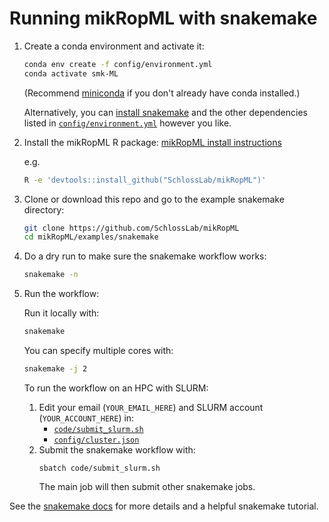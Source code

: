 # Running mikRopML with snakemake

1. Create a conda environment and activate it:
    ```sh
    conda env create -f config/environment.yml
    conda activate smk-ML
    ```
    (Recommend [miniconda](https://docs.conda.io/en/latest/miniconda.html) if you don't already have conda installed.)

    Alternatively, you can [install snakemake](https://snakemake.readthedocs.io/en/stable/getting_started/installation.html) and the other dependencies listed in [`config/environment.yml`](config/environment.yml) however you like.
1. Install the mikRopML R package: [mikRopML install instructions](https://github.com/SchlossLab/mikRopML#installation)

    e.g.
    ``` sh
    R -e 'devtools::install_github("SchlossLab/mikRopML")'
    ```
1. Clone or download this repo and go to the example snakemake directory:
    ``` sh
    git clone https://github.com/SchlossLab/mikRopML
    cd mikRopML/examples/snakemake
    ```
1. Do a dry run to make sure the snakemake workflow works:
    ``` sh
    snakemake -n
    ```
1. Run the workflow:

    Run it locally with:
    ``` sh
    snakemake
    ```

    You can specify multiple cores with:
    ``` sh
    snakemake -j 2
    ```

    To run the workflow on an HPC with SLURM:

    1. Edit your email (`YOUR_EMAIL_HERE`) and SLURM account (`YOUR_ACCOUNT_HERE`) in:
        - [`code/submit_slurm.sh`](code/submit_slurm.sh)
        - [`config/cluster.json`](config/cluster.json)
    1. Submit the snakemake workflow with:
        ``` µsh
        sbatch code/submit_slurm.sh
        ```
        The main job will then submit other snakemake jobs.


See the [snakemake docs](https://snakemake.readthedocs.io/en/stable) for more details and a helpful snakemake tutorial.